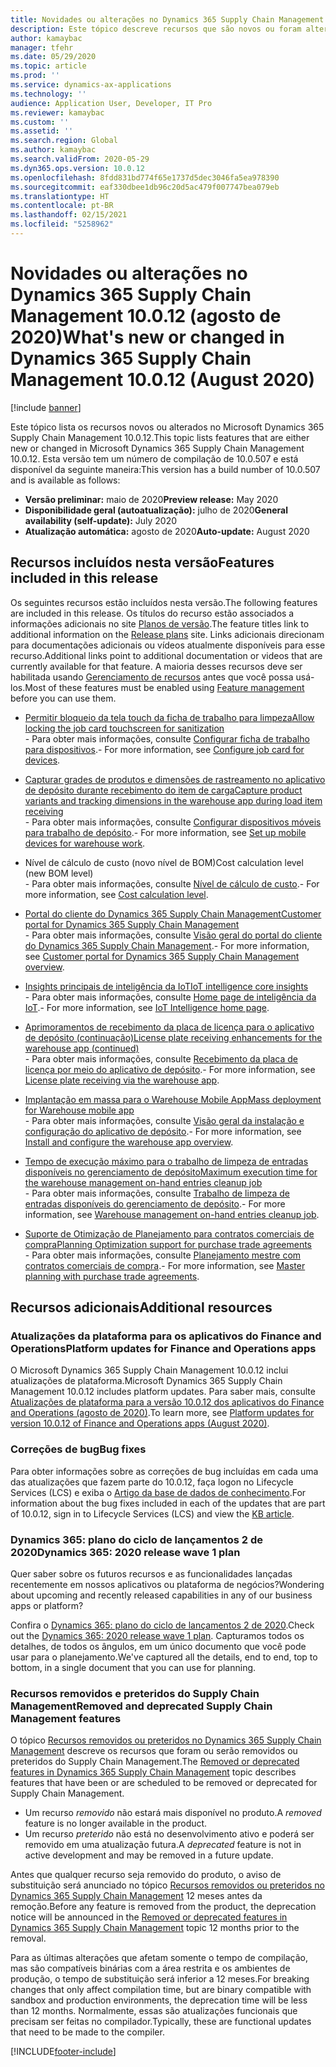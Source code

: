 ```yaml
---
title: Novidades ou alterações no Dynamics 365 Supply Chain Management 10.0.12 (agosto de 2020)
description: Este tópico descreve recursos que são novos ou foram alterados no Dynamics 365 Supply Chain Management 10.0.12.
author: kamaybac
manager: tfehr
ms.date: 05/29/2020
ms.topic: article
ms.prod: ''
ms.service: dynamics-ax-applications
ms.technology: ''
audience: Application User, Developer, IT Pro
ms.reviewer: kamaybac
ms.custom: ''
ms.assetid: ''
ms.search.region: Global
ms.author: kamaybac
ms.search.validFrom: 2020-05-29
ms.dyn365.ops.version: 10.0.12
ms.openlocfilehash: 8fdd831bd774f65e1737d5dec3046fa5ea978390
ms.sourcegitcommit: eaf330dbee1db96c20d5ac479f007747bea079eb
ms.translationtype: HT
ms.contentlocale: pt-BR
ms.lasthandoff: 02/15/2021
ms.locfileid: "5258962"
---
```

# <a name="whats-new-or-changed-in-dynamics-365-supply-chain-management-10012-august-2020"></a><span data-ttu-id="0c3bb-103">Novidades ou alterações no Dynamics 365 Supply Chain Management 10.0.12 (agosto de 2020)</span><span class="sxs-lookup"><span data-stu-id="0c3bb-103">What's new or changed in Dynamics 365 Supply Chain Management 10.0.12 (August 2020)</span></span>

[!include [banner](../includes/banner.md)]

<span data-ttu-id="0c3bb-104">Este tópico lista os recursos novos ou alterados no Microsoft Dynamics 365 Supply Chain Management 10.0.12.</span><span class="sxs-lookup"><span data-stu-id="0c3bb-104">This topic lists features that are either new or changed in Microsoft Dynamics 365 Supply Chain Management 10.0.12.</span></span> <span data-ttu-id="0c3bb-105">Esta versão tem um número de compilação de 10.0.507 e está disponível da seguinte maneira:</span><span class="sxs-lookup"><span data-stu-id="0c3bb-105">This version has a build number of 10.0.507 and is available as follows:</span></span>

- <span data-ttu-id="0c3bb-106">**Versão preliminar:** maio de 2020</span><span class="sxs-lookup"><span data-stu-id="0c3bb-106">**Preview release:** May 2020</span></span>
- <span data-ttu-id="0c3bb-107">**Disponibilidade geral (autoatualização):** julho de 2020</span><span class="sxs-lookup"><span data-stu-id="0c3bb-107">**General availability (self-update):** July 2020</span></span>
- <span data-ttu-id="0c3bb-108">**Atualização automática:** agosto de 2020</span><span class="sxs-lookup"><span data-stu-id="0c3bb-108">**Auto-update:** August 2020</span></span>

## <a name="features-included-in-this-release"></a><span data-ttu-id="0c3bb-109">Recursos incluídos nesta versão</span><span class="sxs-lookup"><span data-stu-id="0c3bb-109">Features included in this release</span></span>

<span data-ttu-id="0c3bb-110">Os seguintes recursos estão incluídos nesta versão.</span><span class="sxs-lookup"><span data-stu-id="0c3bb-110">The following features are included in this release.</span></span> <span data-ttu-id="0c3bb-111">Os títulos do recurso estão associados a informações adicionais no site [Planos de versão](https://docs.microsoft.com/dynamics365/release-plans/).</span><span class="sxs-lookup"><span data-stu-id="0c3bb-111">The feature titles link to additional information on the [Release plans](https://docs.microsoft.com/dynamics365/release-plans/) site.</span></span> <span data-ttu-id="0c3bb-112">Links adicionais direcionam para documentações adicionais ou vídeos atualmente disponíveis para esse recurso.</span><span class="sxs-lookup"><span data-stu-id="0c3bb-112">Additional links point to additional documentation or videos that are currently available for that feature.</span></span> <span data-ttu-id="0c3bb-113">A maioria desses recursos deve ser habilitada usando [Gerenciamento de recursos](../../fin-ops-core/fin-ops/get-started/feature-management/feature-management-overview.md) antes que você possa usá-los.</span><span class="sxs-lookup"><span data-stu-id="0c3bb-113">Most of these features must be enabled using [Feature management](../../fin-ops-core/fin-ops/get-started/feature-management/feature-management-overview.md) before you can use them.</span></span>

- [<span data-ttu-id="0c3bb-114">Permitir bloqueio da tela touch da ficha de trabalho para limpeza</span><span class="sxs-lookup"><span data-stu-id="0c3bb-114">Allow locking the job card touchscreen for sanitization</span></span>](https://docs.microsoft.com/dynamics365-release-plan/2020wave1/dynamics365-supply-chain-management/allow-locking-job-card-touchscreen-sanitization)<br> <span data-ttu-id="0c3bb-115">- Para obter mais informações, consulte [Configurar ficha de trabalho para dispositivos](../production-control/config-job-card-device.md).</span><span class="sxs-lookup"><span data-stu-id="0c3bb-115">- For more information, see [Configure job card for devices](../production-control/config-job-card-device.md).</span></span>

- [<span data-ttu-id="0c3bb-116">Capturar grades de produtos e dimensões de rastreamento no aplicativo de depósito durante recebimento do item de carga</span><span class="sxs-lookup"><span data-stu-id="0c3bb-116">Capture product variants and tracking dimensions in the warehouse app during load item receiving</span></span>](https://docs.microsoft.com/dynamics365-release-plan/2020wave1/dynamics365-supply-chain-management/capture-product-variants-tracking-dimensions-warehousing-app-during-load-item-receiving)<br> <span data-ttu-id="0c3bb-117">- Para obter mais informações, consulte [Configurar dispositivos móveis para trabalho de depósito](../warehousing/configure-mobile-devices-warehouse.md).</span><span class="sxs-lookup"><span data-stu-id="0c3bb-117">- For more information, see [Set up mobile devices for warehouse work](../warehousing/configure-mobile-devices-warehouse.md).</span></span>

- <span data-ttu-id="0c3bb-118">Nível de cálculo de custo (novo nível de BOM)</span><span class="sxs-lookup"><span data-stu-id="0c3bb-118">Cost calculation level (new BOM level)</span></span><br> <span data-ttu-id="0c3bb-119">- Para obter mais informações, consulte [Nível de cálculo de custo](../cost-management/cost-calculation-level.md).</span><span class="sxs-lookup"><span data-stu-id="0c3bb-119">- For more information, see [Cost calculation level](../cost-management/cost-calculation-level.md).</span></span>

- [<span data-ttu-id="0c3bb-120">Portal do cliente do Dynamics 365 Supply Chain Management</span><span class="sxs-lookup"><span data-stu-id="0c3bb-120">Customer portal for Dynamics 365 Supply Chain Management</span></span>](https://docs.microsoft.com/dynamics365-release-plan/2020wave1/dynamics365-supply-chain-management/customer-self-service-experiences)<br> <span data-ttu-id="0c3bb-121">- Para obter mais informações, consulte [Visão geral do portal do cliente do Dynamics 365 Supply Chain Management](../sales-marketing/customer-portal-overview.md).</span><span class="sxs-lookup"><span data-stu-id="0c3bb-121">- For more information, see [Customer portal for Dynamics 365 Supply Chain Management overview](../sales-marketing/customer-portal-overview.md).</span></span>

- [<span data-ttu-id="0c3bb-122">Insights principais de inteligência da IoT</span><span class="sxs-lookup"><span data-stu-id="0c3bb-122">IoT intelligence core insights</span></span>](https://docs.microsoft.com/dynamics365-release-plan/2020wave1/dynamics365-supply-chain-management/iot-intelligence-core-insights) <br> <span data-ttu-id="0c3bb-123">- Para obter mais informações, consulte [Home page de inteligência da IoT](../iot/iot-intelligence-home-page.md).</span><span class="sxs-lookup"><span data-stu-id="0c3bb-123">- For more information, see [IoT Intelligence home page](../iot/iot-intelligence-home-page.md).</span></span>

- [<span data-ttu-id="0c3bb-124">Aprimoramentos de recebimento da placa de licença para o aplicativo de depósito (continuação)</span><span class="sxs-lookup"><span data-stu-id="0c3bb-124">License plate receiving enhancements for the warehouse app (continued)</span></span>](https://docs.microsoft.com/dynamics365-release-plan/2020wave1/dynamics365-supply-chain-management/license-plate-receiving-enhancements-warehousing-mobile-app-continued)<br> <span data-ttu-id="0c3bb-125">- Para obter mais informações, consulte [Recebimento da placa de licença por meio do aplicativo de depósito](../warehousing/warehousing-mobile-device-app-license-plate-receiving.md).</span><span class="sxs-lookup"><span data-stu-id="0c3bb-125">- For more information, see [License plate receiving via the warehouse app](../warehousing/warehousing-mobile-device-app-license-plate-receiving.md).</span></span>

- [<span data-ttu-id="0c3bb-126">Implantação em massa para o Warehouse Mobile App</span><span class="sxs-lookup"><span data-stu-id="0c3bb-126">Mass deployment for Warehouse mobile app</span></span>](https://docs.microsoft.com/dynamics365-release-plan/2020wave1/dynamics365-supply-chain-management/mass-deployment-warehouse-mobile-app)<br> <span data-ttu-id="0c3bb-127">- Para obter mais informações, consulte [Visão geral da instalação e configuração do aplicativo de depósito](../warehousing/install-configure-warehousing-app.md).</span><span class="sxs-lookup"><span data-stu-id="0c3bb-127">- For more information, see [Install and configure the warehouse app overview](../warehousing/install-configure-warehousing-app.md).</span></span>

- [<span data-ttu-id="0c3bb-128">Tempo de execução máximo para o trabalho de limpeza de entradas disponíveis no gerenciamento de depósito</span><span class="sxs-lookup"><span data-stu-id="0c3bb-128">Maximum execution time for the warehouse management on-hand entries cleanup job</span></span>](https://docs.microsoft.com/dynamics365-release-plan/2020wave1/dynamics365-supply-chain-management/maximum-execution-time-warehouse-management-on-hand-entries-cleanup-job)<br> <span data-ttu-id="0c3bb-129">- Para obter mais informações, consulte [Trabalho de limpeza de entradas disponíveis do gerenciamento de depósito](../warehousing/onhand-cleanup.md).</span><span class="sxs-lookup"><span data-stu-id="0c3bb-129">- For more information, see [Warehouse management on-hand entries cleanup job](../warehousing/onhand-cleanup.md).</span></span>

- [<span data-ttu-id="0c3bb-130">Suporte de Otimização de Planejamento para contratos comerciais de compra</span><span class="sxs-lookup"><span data-stu-id="0c3bb-130">Planning Optimization support for purchase trade agreements</span></span>](https://docs.microsoft.com/dynamics365-release-plan/2020wave1/dynamics365-supply-chain-management/planning-optimization-support-purchase-trade-agreements)<br> <span data-ttu-id="0c3bb-131">- Para obter mais informações, consulte [Planejamento mestre com contratos comerciais de compra](../master-planning/planning-optimization/purchase-trade-agreement.md).</span><span class="sxs-lookup"><span data-stu-id="0c3bb-131">- For more information, see [Master planning with purchase trade agreements](../master-planning/planning-optimization/purchase-trade-agreement.md).</span></span>

## <a name="additional-resources"></a><span data-ttu-id="0c3bb-132">Recursos adicionais</span><span class="sxs-lookup"><span data-stu-id="0c3bb-132">Additional resources</span></span>

### <a name="platform-updates-for-finance-and-operations-apps"></a><span data-ttu-id="0c3bb-133">Atualizações da plataforma para os aplicativos do Finance and Operations</span><span class="sxs-lookup"><span data-stu-id="0c3bb-133">Platform updates for Finance and Operations apps</span></span>

<span data-ttu-id="0c3bb-134">O Microsoft Dynamics 365 Supply Chain Management 10.0.12 inclui atualizações de plataforma.</span><span class="sxs-lookup"><span data-stu-id="0c3bb-134">Microsoft Dynamics 365 Supply Chain Management 10.0.12 includes platform updates.</span></span> <span data-ttu-id="0c3bb-135">Para saber mais, consulte [Atualizações de plataforma para a versão 10.0.12 dos aplicativos do Finance and Operations (agosto de 2020)](../../fin-ops-core/dev-itpro/get-started/whats-new-platform-update-10-0-12.md).</span><span class="sxs-lookup"><span data-stu-id="0c3bb-135">To learn more, see [Platform updates for version 10.0.12 of Finance and Operations apps (August 2020)](../../fin-ops-core/dev-itpro/get-started/whats-new-platform-update-10-0-12.md).</span></span>

### <a name="bug-fixes"></a><span data-ttu-id="0c3bb-136">Correções de bug</span><span class="sxs-lookup"><span data-stu-id="0c3bb-136">Bug fixes</span></span>

<span data-ttu-id="0c3bb-137">Para obter informações sobre as correções de bug incluídas em cada uma das atualizações que fazem parte do 10.0.12, faça logon no Lifecycle Services (LCS) e exiba o [Artigo da base de dados de conhecimento](https://fix.lcs.dynamics.com/Issue/Details?bugId=453382&dbType=3&qc=a68cf77635c0ab926e7b1b75c6925c82a23058c524c4d728ba8b30fedaf41746).</span><span class="sxs-lookup"><span data-stu-id="0c3bb-137">For information about the bug fixes included in each of the updates that are part of 10.0.12, sign in to Lifecycle Services (LCS) and view the [KB article](https://fix.lcs.dynamics.com/Issue/Details?bugId=453382&dbType=3&qc=a68cf77635c0ab926e7b1b75c6925c82a23058c524c4d728ba8b30fedaf41746).</span></span>

### <a name="dynamics-365-2020-release-wave-1-plan"></a><span data-ttu-id="0c3bb-138">Dynamics 365: plano do ciclo de lançamentos 2 de 2020</span><span class="sxs-lookup"><span data-stu-id="0c3bb-138">Dynamics 365: 2020 release wave 1 plan</span></span>

<span data-ttu-id="0c3bb-139">Quer saber sobre os futuros recursos e as funcionalidades lançadas recentemente em nossos aplicativos ou plataforma de negócios?</span><span class="sxs-lookup"><span data-stu-id="0c3bb-139">Wondering about upcoming and recently released capabilities in any of our business apps or platform?</span></span>

<span data-ttu-id="0c3bb-140">Confira o [Dynamics 365: plano do ciclo de lançamentos 2 de 2020](https://docs.microsoft.com/dynamics365-release-plan/2020wave1/index).</span><span class="sxs-lookup"><span data-stu-id="0c3bb-140">Check out the [Dynamics 365: 2020 release wave 1 plan](https://docs.microsoft.com/dynamics365-release-plan/2020wave1/index).</span></span> <span data-ttu-id="0c3bb-141">Capturamos todos os detalhes, de todos os ângulos, em um único documento que você pode usar para o planejamento.</span><span class="sxs-lookup"><span data-stu-id="0c3bb-141">We've captured all the details, end to end, top to bottom, in a single document that you can use for planning.</span></span>

### <a name="removed-and-deprecated-supply-chain-management-features"></a><span data-ttu-id="0c3bb-142">Recursos removidos e preteridos do Supply Chain Management</span><span class="sxs-lookup"><span data-stu-id="0c3bb-142">Removed and deprecated Supply Chain Management features</span></span>

<span data-ttu-id="0c3bb-143">O tópico [Recursos removidos ou preteridos no Dynamics 365 Supply Chain Management](removed-deprecated-features-scm-updates.md) descreve os recursos que foram ou serão removidos ou preteridos do Supply Chain Management.</span><span class="sxs-lookup"><span data-stu-id="0c3bb-143">The [Removed or deprecated features in Dynamics 365 Supply Chain Management](removed-deprecated-features-scm-updates.md) topic describes features that have been or are scheduled to be removed or deprecated for Supply Chain Management.</span></span>

- <span data-ttu-id="0c3bb-144">Um recurso *removido* não estará mais disponível no produto.</span><span class="sxs-lookup"><span data-stu-id="0c3bb-144">A *removed* feature is no longer available in the product.</span></span>
- <span data-ttu-id="0c3bb-145">Um recurso *preterido* não está no desenvolvimento ativo e poderá ser removido em uma atualização futura.</span><span class="sxs-lookup"><span data-stu-id="0c3bb-145">A *deprecated* feature is not in active development and may be removed in a future update.</span></span>

<span data-ttu-id="0c3bb-146">Antes que qualquer recurso seja removido do produto, o aviso de substituição será anunciado no tópico [Recursos removidos ou preteridos no Dynamics 365 Supply Chain Management](removed-deprecated-features-scm-updates.md) 12 meses antes da remoção.</span><span class="sxs-lookup"><span data-stu-id="0c3bb-146">Before any feature is removed from the product, the deprecation notice will be announced in the [Removed or deprecated features in Dynamics 365 Supply Chain Management](removed-deprecated-features-scm-updates.md) topic 12 months prior to the removal.</span></span>

<span data-ttu-id="0c3bb-147">Para as últimas alterações que afetam somente o tempo de compilação, mas são compatíveis binárias com a área restrita e os ambientes de produção, o tempo de substituição será inferior a 12 meses.</span><span class="sxs-lookup"><span data-stu-id="0c3bb-147">For breaking changes that only affect compilation time, but are binary compatible with sandbox and production environments, the deprecation time will be less than 12 months.</span></span> <span data-ttu-id="0c3bb-148">Normalmente, essas são atualizações funcionais que precisam ser feitas no compilador.</span><span class="sxs-lookup"><span data-stu-id="0c3bb-148">Typically, these are functional updates that need to be made to the compiler.</span></span>


[!INCLUDE[footer-include](../../includes/footer-banner.md)]